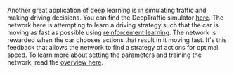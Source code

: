 Another great application of deep learning is in simulating traffic and making driving decisions. You can find the DeepTraffic simulator [here](https://selfdrivingcars.mit.edu/deeptraffic/). The network here is attempting to learn a driving strategy such that the car is moving as fast as possible using [reinforcement learning](https://en.wikipedia.org/wiki/Reinforcement_learning). The network is rewarded when the car chooses actions that result in it moving fast. It's this feedback that allows the network to find a strategy of actions for optimal speed.
To learn more about setting the parameters and training the network, read the [overview here](https://selfdrivingcars.mit.edu/deeptraffic/).

